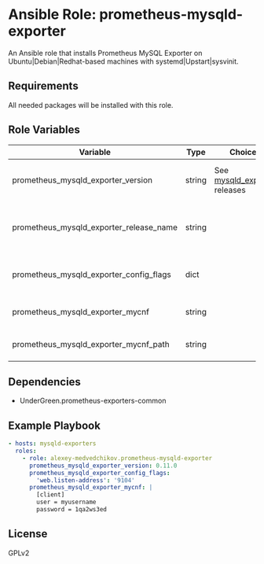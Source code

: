 # Ansible Role: prometheus-mysqld-exporter

An Ansible role that installs Prometheus MySQL Exporter on Ubuntu|Debian|Redhat-based machines with systemd|Upstart|sysvinit.

## Requirements

All needed packages will be installed with this role.

## Role Variables

| Variable                                | Type   | Choices                           | Default                                                              | Comment                                                               |
|-----------------------------------------|--------|-----------------------------------|----------------------------------------------------------------------|-----------------------------------------------------------------------|
| prometheus_mysqld_exporter_version      | string | See [mysqld_exporter][1] releases | v0.11.0                                                              | Version of mysqld_exporter that will be installed.                    |
| prometheus_mysqld_exporter_release_name | string |                                   | mysqld_exporter-{{ prometheus_mysqld_exporter_version }}.linux-amd64 | Name of the binary that will be download from the [releases][1]) page |
| prometheus_mysqld_exporter_config_flags | dict   |                                   |                                                                      | Dict of key, value options to add to the start command line           |
| prometheus_mysqld_exporter_mycnf        | string |                                   |                                                                      | Contents of MySQL client credentials file                             |
| prometheus_mysqld_exporter_mycnf_path   | string |                                   | /etc/mysqld_exporter/my.cnf                                          | Path to store MySQL client credentials                                |

## Dependencies

- UnderGreen.prometheus-exporters-common

## Example Playbook

```yaml
- hosts: mysqld-exporters
  roles:
    - role: alexey-medvedchikov.prometheus-mysqld-exporter
      prometheus_mysqld_exporter_version: 0.11.0
      prometheus_mysqld_exporter_config_flags:
        'web.listen-address': '9104'
      prometheus_mysqld_exporter_mycnf: |
        [client]
        user = myusername
        password = 1qa2ws3ed
```

## License

GPLv2

[1]: https://github.com/prometheus/mysqld_exporter/releases
